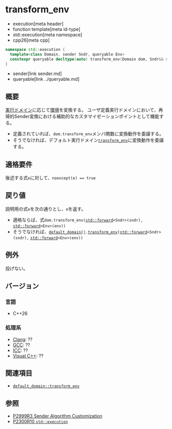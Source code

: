 # transform_env
* execution[meta header]
* function template[meta id-type]
* std::execution[meta namespace]
* cpp26[meta cpp]

```cpp
namespace std::execution {
  template<class Domain, sender Sndr, queryable Env>
  constexpr queryable decltype(auto) transform_env(Domain dom, Sndr&& sndr, Env&& env) noexcept;
}
```
* sender[link sender.md]
* queryable[link ../queryable.md]

## 概要
[実行ドメイン](default_domain.md)に応じて[環境](../queryable.md)を変換する。
ユーザ定義実行ドメインにおいて、再帰的Sender変換における補助的なカスタマイゼーションポイントとして機能する。

- 定義されていれば、`dom.transform_env`メンバ関数に変換動作を委譲する。
- そうでなければ、デフォルト実行ドメイン[`transform_env`](default_domain/transform_env.md)に変換動作を委譲する。


## 適格要件
後述する式`e`に対して、`noexcept(e) == true`


## 戻り値
説明用の式`e`を次の通りとし、`e`を返す。

- 適格ならば、式`dom.transform_env(`[`std::forward`](/reference/utility/forward.md)`<Sndr>(sndr),` [`std::forward`](/reference/utility/forward.md)`<Env>(env))`
- そうでなければ、[`default_domain()`](default_domain.md)`.`[`transform_env`](default_domain/transform_env.md)`(`[`std::forward`](/reference/utility/forward.md)`<Sndr>(sndr),` [`std::forward`](/reference/utility/forward.md)`<Env>(env))`


## 例外
投げない。


## バージョン
### 言語
- C++26

### 処理系
- [Clang](/implementation.md#clang): ??
- [GCC](/implementation.md#gcc): ??
- [ICC](/implementation.md#icc): ??
- [Visual C++](/implementation.md#visual_cpp): ??


## 関連項目
- [`default_domain::transform_env`](default_domain/transform_env.md)


## 参照
- [P2999R3 Sender Algorithm Customization](https://www.open-std.org/jtc1/sc22/wg21/docs/papers/2023/p2999r3.html)
- [P2300R10 `std::execution`](https://www.open-std.org/jtc1/sc22/wg21/docs/papers/2024/p2300r10.html)
